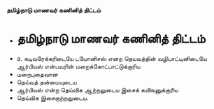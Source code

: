 **தமிழ்நாடு மாணவர் கணினித் திட்டம்**
- # தமிழ்நாடு மாணவர் கணினித் திட்டம்
- a. கடிவரேக்கரிடையே டயோனிசஸ் எனற தெயவத்தின் வழிபாட்டினிடையே ஆர்பியஸ் என்பவரின் மறைக்கோட்பாட்டுக்குரிய
- மறைபுதைவான
- தெய்வத் தன்மையுடைய
- ஆர்பியஸ் என்ற தெய்விக ஆற்றலுடைய இசைக் கவிஙனுக்குரிய
- தெய்விக இசைறாற்றலுடைய.

